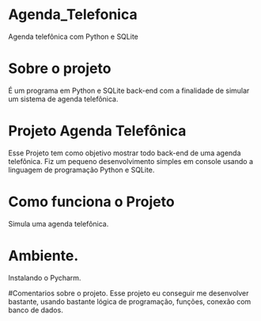 # Agenda_Telefonica
 Agenda telefônica com Python e SQLite

# Sobre o projeto
É um programa em Python e SQLite back-end com a finalidade de simular um sistema de agenda telefônica.

# Projeto Agenda Telefônica
Esse Projeto tem como objetivo mostrar todo back-end de uma agenda telefônica. Fiz um pequeno desenvolvimento simples em console usando a linguagem de programação Python e SQLite.

# Como funciona o Projeto
Simula uma agenda telefônica.

# Ambiente.
Instalando o Pycharm. 

#Comentarios sobre o projeto. 
Esse projeto eu conseguir me desenvolver bastante, usando bastante lógica de programação, funções, conexão com banco de dados.
